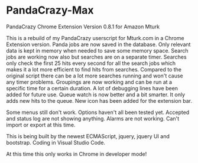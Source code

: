 # PandaCrazy-Max
PandaCrazy Chrome Extension Version 0.8.1 for Amazon Mturk

This is a rebuild of my PandaCrazy userscript for Mturk.com in a Chrome Extension version. Panda jobs are now saved in the database. Only relevant data is kept in memory when needed to save some memory space. Search jobs are working now also but searches are on a separate timer. Searches only check the first 25 hits every second for all the search jobs which makes it a lot more efficient to find hits from searches. Compared to the original script there can be a lot more searches running and won't cause any timer problems. Groupings are now working and can be run at a specific time for a certain duration. A lot of debugging lines have been added for future use. Queue watch is now better and a bit smarter. It only adds new hits to the queue. New icon has been added for the extension bar.

Some menus still don't work. Options haven't all been tested yet. Accepted and status log are not showing anything. Alarms are not working. Can't import or export at this time. 

This is being built by the newest ECMAScript, jquery, jquery UI and bootstrap. Coding in Visual Studio Code.

At this time this only works in Chrome in developer mode!
